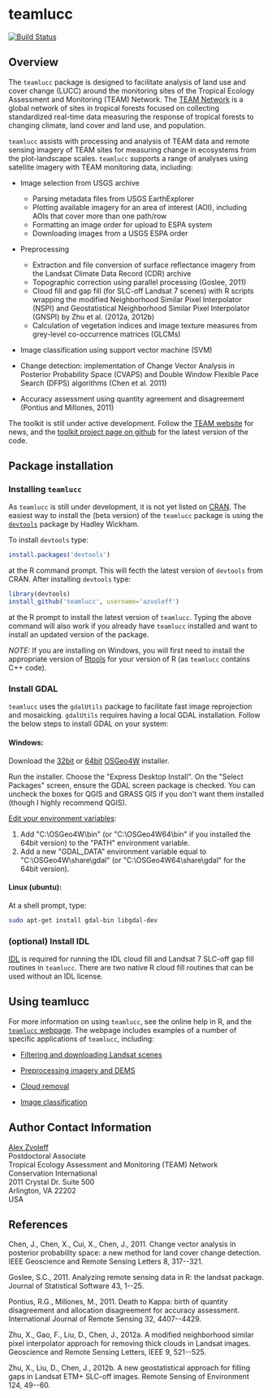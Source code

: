 # teamlucc

[![Build Status](https://travis-ci.org/azvoleff/teamlucc.png)](https://travis-ci.org/azvoleff/teamlucc)

## Overview

The `teamlucc` package is designed to facilitate analysis of land use and cover 
change (LUCC) around the monitoring sites of the Tropical Ecology Assessment 
and Monitoring (TEAM) Network. The [TEAM Network](http://www.teamnetwork.org/) 
is a global network of sites in tropical forests focused on collecting 
standardized real-time data measuring the response of tropical forests to 
changing climate, land cover and land use, and population.

`teamlucc` assists with processing and analysis of TEAM data and remote sensing 
imagery of TEAM sites for measuring change in ecosystems from the 
plot-landscape scales. `teamlucc` supports a range of analyses using satellite 
imagery with TEAM monitoring data, including:

* Image selection from USGS archive
    * Parsing metadata files from USGS EarthExplorer
    * Plotting available imagery for an area of interest (AOI), including 
      AOIs that cover more than one path/row
    * Formatting an image order for upload to ESPA system
    * Downloading images from a USGS ESPA order

* Preprocessing
    * Extraction and file conversion of surface reflectance imagery from the 
      Landsat Climate Data Record (CDR) archive
    * Topographic correction using parallel processing (Goslee, 2011)
    * Cloud fill and gap fill (for SLC-off Landsat 7 scenes) with R scripts 
      wrapping the modified Neighborhood Similar Pixel Interpolator (NSPI) and
      Geostatistical Neighborhood Similar Pixel Interpolator (GNSPI) by Zhu et 
      al. (2012a, 2012b)
    * Calculation of vegetation indices and image texture measures from 
      grey-level co-occurrence matrices (GLCMs)

* Image classification using support vector machine (SVM)

* Change detection: implementation of Change Vector Analysis in Posterior 
  Probability Space (CVAPS) and Double Window Flexible Pace Search (DFPS) 
  algorithms (Chen et al. 2011)

* Accuracy assessment using quantity agreement and disagreement (Pontius and 
  Millones, 2011)

The toolkit is still under active development. Follow the [TEAM 
website](http://www.teamnetwork.org/) for news, and the [toolkit project page
on github](https://github.com/azvoleff/teamlucc) for the latest version of the 
code.


## Package installation

### Installing `teamlucc`

As `teamlucc` is still under development, it is not yet listed on 
[CRAN](http://cran.r-project.org).  The easiest way to install the (beta 
version) of the `teamlucc` package is using the 
[`devtools`](http://cran.r-project.org/web/packages/devtools/index.html) 
package by Hadley Wickham.

To install `devtools` type:

```R
install.packages('devtools')
```

at the R command prompt. This will fecth the latest version of `devtools` from 
CRAN. After installing `devtools` type:

```R
library(devtools)
install_github('teamlucc', username='azvoleff')
```

at the R prompt to install the latest version of `teamlucc`. Typing the above 
command will also work if you already have `teamlucc` installed and want to 
install an updated version of the package.

*NOTE:* If you are installing on Windows, you will first need to install the 
appropriate version of [Rtools](http://cran.r-project.org/bin/windows/Rtools/) 
for your version of R (as `teamlucc` contains C++ code).

### Install GDAL

`teamlucc` uses the `gdalUtils` package to facilitate fast image reprojection 
and mosaicking. `gdalUtils` requires having a local GDAL installation. Follow 
the below steps to install GDAL on your system:

#### Windows:

Download the [32bit](http://download.osgeo.org/osgeo4w/osgeo4w-setup-x86.exe) 
or [
64bit](http://download.osgeo.org/osgeo4w/osgeo4w-setup-x86_64.exe) [OSGeo4W](http://trac.osgeo.org/osgeo4w/) installer.

Run the installer. Choose the "Express Desktop Install".  On the "Select 
Packages" screen, ensure the GDAL screen package is checked. You can uncheck 
the boxes for QGIS and GRASS GIS if you don't want them installed (though I 
highly recommend QGIS).

[Edit your environment variables](http://support.microsoft.com/kb/310519):

1. Add "C:\OSGeo4W\bin" (or "C:\OSGeo4W64\bin" if you installed the 64bit 
version) to the "PATH" environment variable.
2. Add a new "GDAL_DATA" environment variable equal to "C:\OSGeo4W\share\gdal" 
(or "C:\OSGeo4W64\share\gdal" for the 64bit version).

#### Linux (ubuntu):

At a shell prompt, type:

``` sh
sudo apt-get install gdal-bin libgdal-dev
```

### (optional) Install IDL
[IDL](http://www.exelisvis.com/ProductsServices/IDL.aspx) is required for 
running the IDL cloud fill and Landsat 7 SLC-off gap fill routines in 
`teamlucc`. There are two native R cloud fill routines that can be used without 
an IDL license.

## Using teamlucc

For more information on using `teamlucc`, see the online help in R, and the 
[`teamlucc` webpage](http://www.azvoleff.com/teamlucc). The webpage includes 
examples of a number of specific applications of `teamlucc`, including:

* [Filtering and downloading Landsat 
  scenes](http://www.azvoleff.com/articles/filtering-landsat-with-teamlucc)

* [Preprocessing imagery and 
  DEMS](http://www.azvoleff.com/articles/preprocessing-imagery-with-teamlucc)

* [Cloud removal](http://www.azvoleff.com/articles/cloud-removal-with-teamlucc)

* [Image 
  classification](http://www.azvoleff.com/articles/image-classification-with-teamlucc)

## Author Contact Information

[Alex Zvoleff](mailto:azvoleff@conservation.org)  
Postdoctoral Associate  
Tropical Ecology Assessment and Monitoring (TEAM) Network  
Conservation International  
2011 Crystal Dr. Suite 500  
Arlington, VA 22202  
USA

## References
Chen, J., Chen, X., Cui, X., Chen, J., 2011. Change vector analysis in 
posterior probability space: a new method for land cover change detection. IEEE 
Geoscience and Remote Sensing Letters 8, 317--321.

Goslee, S.C., 2011. Analyzing remote sensing data in R: the landsat package. 
Journal of Statistical Software 43, 1--25.

Pontius, R.G., Millones, M., 2011. Death to Kappa: birth of quantity 
disagreement and allocation disagreement for accuracy assessment. International 
Journal of Remote Sensing 32, 4407--4429.

Zhu, X., Gao, F., Liu, D., Chen, J., 2012a. A modified neighborhood similar 
pixel interpolator approach for removing thick clouds in Landsat images. 
Geoscience and Remote Sensing Letters, IEEE 9, 521--525.

Zhu, X., Liu, D., Chen, J., 2012b. A new geostatistical approach for filling 
gaps in Landsat ETM+ SLC-off images. Remote Sensing of Environment 124, 49--60.
